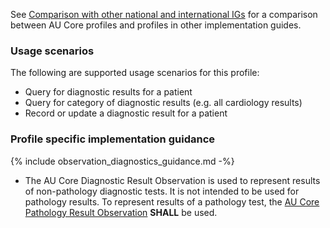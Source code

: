 See [Comparison with other national and international IGs](comparison.html) for a comparison between AU Core profiles and profiles in other implementation guides.

### Usage scenarios

The following are supported usage scenarios for this profile:

- Query for diagnostic results for a patient
- Query for category of diagnostic results (e.g. all cardiology results)
- Record or update a diagnostic result for a patient


### Profile specific implementation guidance
{% include observation_diagnostics_guidance.md -%}
- The AU Core Diagnostic Result Observation is used to represent results of non-pathology diagnostic tests. It is not intended to be used for pathology results. To represent results of a pathology test, the [AU Core Pathology Result Observation](StructureDefinition-au-core-diagnosticresult-path.html) **SHALL** be used.